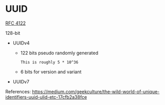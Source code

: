 # UUID

[RFC 4122](https://datatracker.ietf.org/doc/html/rfc4122)

128-bit


* UUIDv4

  * 122 bits pseudo randomly generated

    ~~~admonish note
    This is roughly 5 * 10^36
    ~~~
    
  * 6 bits for version and variant

* UUIDv7


  

References:
https://medium.com/geekculture/the-wild-world-of-unique-identifiers-uuid-ulid-etc-17cfb2a38fce
